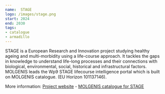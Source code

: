 ```yaml
---
name:  STAGE
logo: /images/stage.png 
start: 2024
end: 2030
tags:
- catalogue
- armadillo
---
```

STAGE is a European Research and Innovation project studying healthy ageing and multi-morbidity using a life-course approach. It tackles the gaps in
knowledge to understand life-long processes and their connections with biological, environmental, social, historical and infrastructural factors. MOLGENIS
leads the Wp9 STAGE lifecourse intelligence portal which is built on MOLGENIS catalogue.
(EU Horizon 101137146). 

More information: [Project website](https://stage-healthyageing.eu/) - [MOLGENIS catalogue for STAGE](https://data-catalogue.molgeniscloud.org/catalogue/catalogue/STAGE)